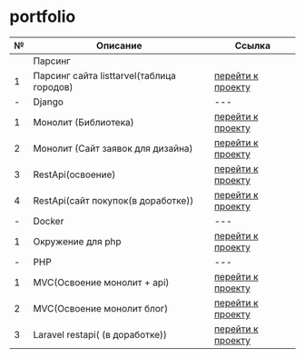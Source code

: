 # portfolio

| № | Описание| Ссылка |
|---|---|---|
|  | Парсинг ||
| 1 | Парсинг сайта listtarvel(таблица городов) | [перейти к проекту]() |
| - | Django | --- |
| 1 |Монолит (Библиотека) | [перейти к проекту](https://github.com/RMS1t/portfolio/tree/main/Django/Pet-projects/LocalLibrary)|
| 2 | Монолит (Сайт заявок для дизайна) | [перейти к проекту](https://github.com/RMS1t/portfolio/tree/main/Django/Pet-projects/OrderBoard) |
| 3 | RestApi(освоение) | [перейти к проекту](https://github.com/RMS1t/portfolio/tree/main/Django/Pet-projects/SomeApiActions) |
| 4 | RestApi(сайт покупок(в доработке)) | [перейти к проекту](https://github.com/RMS1t/portfolio/tree/main/Django/Pet-projects/RestSimpleBuy/simplebuy) |
| - | Docker | --- |
| 1 | Окружение для php | [перейти к проекту](https://github.com/RMS1t/portfolio/tree/main/Docker/php-docker) |
| - | PHP | --- |
| 1 |MVC(Освоение монолит + api) | [перейти к проекту](https://github.com/RMS1t/portfolio/tree/main/PHP/Pet-projects/MVC_1) |
| 2 | MVC(Освоение монолит блог) | [перейти к проекту](https://github.com/RMS1t/portfolio/tree/main/PHP/Pet-projects/MVC_2) |
| 3 | Laravel restapi( (в доработке)) | [перейти к проекту](https://github.com/RMS1t/portfolio/tree/main/PHP/Pet-projects/Some_API_Actions) |


